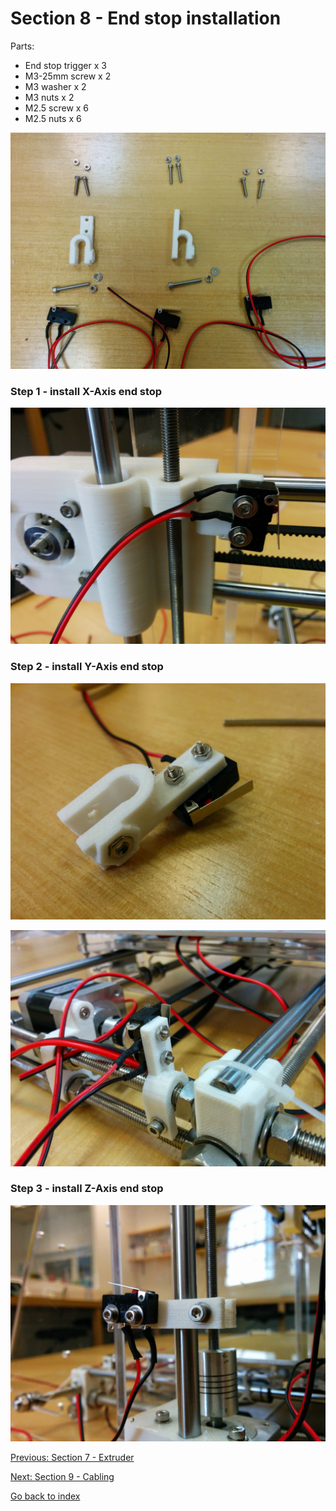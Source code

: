 # Section 8 - End stop installation

Parts:
- End stop trigger x 3
- M3-25mm screw x 2
- M3 washer x 2
- M3 nuts x 2
- M2.5 screw x 6 
- M2.5 nuts x 6 

![](https://raw.githubusercontent.com/MincheeLab/MakeYourOwn3DPrinter/master/images/IMG_20141029_115348.jpg)

### Step 1 - install X-Axis end stop

![](https://raw.githubusercontent.com/MincheeLab/MakeYourOwn3DPrinter/master/images/IMG_20141029_120823.jpg)

### Step 2 - install Y-Axis end stop

![](https://raw.githubusercontent.com/MincheeLab/MakeYourOwn3DPrinter/master/images/IMG_20141029_121540.jpg)

![](https://raw.githubusercontent.com/MincheeLab/MakeYourOwn3DPrinter/master/images/IMG_20141029_121740.jpg)

### Step 3 - install Z-Axis end stop

![](https://raw.githubusercontent.com/MincheeLab/MakeYourOwn3DPrinter/master/images/IMG_20141029_121749.jpg)

[Previous: Section 7 - Extruder](s7-extruder.md)

[Next: Section 9 - Cabling](s9-cabling.md)

[Go back to index](index.md)